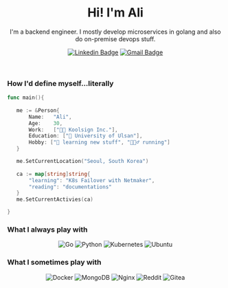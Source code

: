 <h1 align="center">Hi! I'm Ali</h1>

<p align="center">
I'm a backend engineer.  I mostly develop microservices in golang and also do on-premise devops stuff.   
</p>

<div align="center">

  [![Linkedin Badge](https://img.shields.io/badge/-ali-blue?style=flat-square&logo=Linkedin&logoColor=white&link=https://www.linkedin.com/in/alisher-muzaffarov/)](https://www.linkedin.com/in/alisher-muzaffarov/)
  [![Gmail Badge](https://img.shields.io/badge/-alishermpr@gmail.com-c14438?style=flat-square&logo=Gmail&logoColor=white&link=mailto:alishermpr@gmail.com)](mailto:alishermpr@gmail.com)
</div>
<br>

<h3>How I'd define myself...literally</h3>

 ```go
func main(){
    
    me := &Person{
        Name:   "Ali",
        Age:    30,
        Work:   ["👨‍💻 Koolsign Inc."],
        Education: ["🏫 University of Ulsan"],
        Hobby: ["📖 learning new stuff", "🏃🏻‍♂️ running"] 
    }

    me.SetCurrentLocation("Seoul, South Korea")
    
    ca := map[string]string{
        "learning": "K8s Failover with Netmaker",
        "reading": "documentations"
    }
    me.SetCurrentActivies(ca)

}

 ```

### What I always play with

<div align="center">

  ![Go](https://img.shields.io/badge/go-%2300ADD8.svg?style=for-the-badge&logo=go&logoColor=white)
  ![Python](https://img.shields.io/badge/python-3670A0?style=for-the-badge&logo=python&logoColor=ffdd54)
  ![Kubernetes](https://img.shields.io/badge/kubernetes-%23326ce5.svg?style=for-the-badge&logo=kubernetes&logoColor=white)
  ![Ubuntu](https://img.shields.io/badge/Ubuntu-E95420?style=for-the-badge&logo=ubuntu&logoColor=white) 

</div>

### What I sometimes play with

<div align="center">

  ![Docker](https://img.shields.io/badge/docker-%230db7ed.svg?style=for-the-badge&logo=docker&logoColor=white)
  ![MongoDB](https://img.shields.io/badge/MongoDB-%234ea94b.svg?style=for-the-badge&logo=mongodb&logoColor=white)
  ![Nginx](https://img.shields.io/badge/nginx-%23009639.svg?style=for-the-badge&logo=nginx&logoColor=white)
  ![Reddit](https://img.shields.io/badge/Reddit-%23FF4500.svg?style=for-the-badge&logo=Reddit&logoColor=white)
  ![Gitea](https://img.shields.io/badge/Gitea-34495E?style=for-the-badge&logo=gitea&logoColor=5D9425)

</div>
